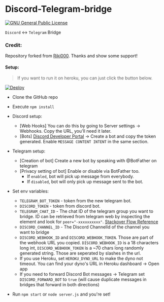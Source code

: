 # Discord-Telegram-bridge
<p align="left">
<a href="https://github.com/Rikj000/Discord-Telegram-Bridge/blob/development/LICENSE">
        <img src="https://img.shields.io/github/license/Rikj000/Discord-Telegram-Bridge?label=License&logo=gnu" alt="GNU General Public License">
    </a> 
</p>

`Discord` ↔️ `Telegram` Bridge

### Credit:
Repository forked from [Rikj000](https://github.com/Rikj000/Discord-Telegram-Bridge). Thanks and show some support! 

#### Setup:
> If you want to run it on heroku, you can just click the button below. 

[![Deploy](https://www.herokucdn.com/deploy/button.svg)](https://heroku.com/deploy?template=https://github.com/Rikj000/Discord-Telegram-Bridge)

* Clone the GitHub repo
* Execute `npm install`
* Discord setup: 
    - [Web Hooks] You can do this by going to Server settings -> Webhooks. Copy the URL, you'll need it later.
    - [Bots] [Discord Developer Portal](https://discord.com/developers/applications) -> Create a bot and copy the token generated. Enable `MESSAGE CONTENT INTENT` in the same section.

* Telegram setup:
    - [Creation of bot] Create a new bot by speaking with @BotFather on telegram
    - [Privacy setting of bot] Enable or disable via BotFather too. 
        - If `enabled`, bot will pick up message from everybody. 
        - If `disabled`, bot will only pick up message sent to the bot.



* Set env variables:
    - `TELEGRAM_BOT_TOKEN` - token from the new telegram bot.
    - `DISCORD_TOKEN` - token from discord bot.
    - `TELEGRAM_CHAT_ID` - The chat ID of the telegram group you want to bridge. ID can be retrieved from telegram web by inspecting the element and look for `peer="-xxxxxxxxxx"`. [Stackover Flow Reference](https://stackoverflow.com/questions/32423837/telegram-bot-how-to-get-a-group-chat-id#:~:text=open%20web.telegram%20in%20browser,or%20peer%3D%22%2Dxxxxxxxxxx%22)
    - `DISCORD_CHANNEL_ID` - The Discord ChannelId of the channel you want to bridge
    - `DISCORD_WEBHOOK_ID` and `DISCORD_WEBHOOK_TOKEN`. Those are part of the webhook URL you copied. `DISCORD_WEBHOOK_ID` is a 18 characters long int, `DISCORD_WEBHOOK_TOKEN` is a ~70 chars long randomly generated string. Those are seperated by slashes in the url.
    - If you use Heroku, set `HEROKU_DYNO_URL` to make the dyno not timeout. You can find your dyno's URL in Heroku dashboard -> Open app
    - If you need to forward Discord Bot messages -> Telegram set `DISCORD_FORWARD_BOT` to `true`  (will cause duplicate messages in bridges that forward in both directions)

* Run `npm start` or `node server.js` and you're set!
